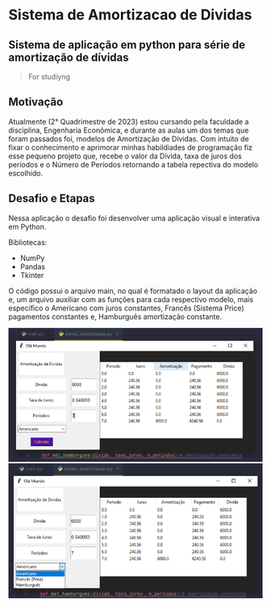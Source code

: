 # Sistema de Amortizacao de Dividas
## Sistema de aplicação em python para série de amortização de dívidas
> For studiyng
## Motivação
Atualmente (2° Quadrimestre de 2023) estou cursando pela faculdade a disciplina, Engenharia Econômica, e durante as aulas um dos temas que foram passados foi, 
modelos de Amortização de Dívidas. Com intuito de fixar o conhecimento e aprimorar minhas habildiades de programação fiz esse pequeno projeto que,
recebe o valor da Dívida, taxa de juros dos períodos e o Número de Períodos retornando a tabela repectiva do modelo escolhido.

## Desafio e Etapas
Nessa aplicação o desafio foi desenvolver uma aplicação visual e interativa em Python.

Bibliotecas: 
- NumPy
- Pandas
- Tkinter

O código possui o arquivo main, no qual é formatado o layout da aplicação e, um arquivo auxiliar com as funções para cada respectivo modelo,
mais específico o Americano com juros constantes, Francês (Sistema Price) pagamentos constantes e, Hamburguês amortização constante.

![Alt Text](library/prints/print_layout.png)
![Alt Text](library/prints/print_metodos.png)

